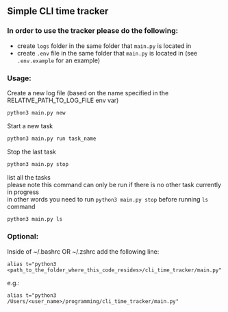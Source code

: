 ## Simple CLI time tracker

### In order to use the tracker please do the following:
- create `logs` folder in the same folder that `main.py` is located in
- create `.env` file in the same folder that `main.py` is located in (see `.env.example` for an example)

### Usage:
Create a new log file (based on the name specified in the RELATIVE_PATH_TO_LOG_FILE env var)
```bash
python3 main.py new
```

Start a new task
```bash
python3 main.py run task_name
```

Stop the last task
```bash
python3 main.py stop
```

list all the tasks  
please note this command can only be run if there is no other task currently in progress  
in other words you need to run `python3 main.py stop` before running `ls` command
```bash
python3 main.py ls
```

### Optional:
Inside of ~/.bashrc OR ~/.zshrc add the following line:
```
alias t="python3 <path_to_the_folder_where_this_code_resides>/cli_time_tracker/main.py"
```
e.g.:
```
alias t="python3 /Users/<user_name>/programming/cli_time_tracker/main.py"
```
